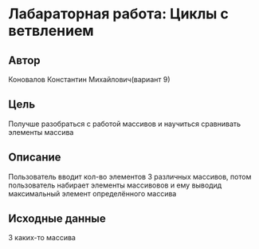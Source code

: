 # Лабараторная работа: Циклы с ветвлением 
## Автор
Коновалов Константин Михайлович(вариант 9)
## Цель
Получше разобраться с работой массивов и научиться сравнивать элементы массива

## Описание
Пользователь вводит кол-во элементов 3 различных массивов, потом пользователь набирает элементы массивовов и ему выводид максимальный элемент определённого массива

## Исходные данные
3 каких-то массива 
